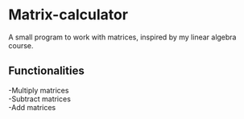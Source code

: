 # Matrix-calculator
A small program to work with matrices, inspired by my linear algebra course. <br />
## Functionalities ##
  -Multiply matrices <br />
  -Subtract matrices <br />
  -Add matrices <br />
